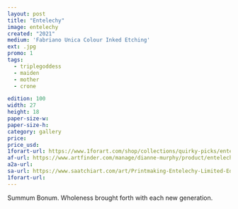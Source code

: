 ```yaml
---
layout: post
title: "Entelechy"
image: entelechy
created: "2021"
medium: 'Fabriano Unica Colour Inked Etching'
ext: .jpg
promo: 1
tags:
  - triplegoddess
  - maiden
  - mother
  - crone

edition: 100
width: 27
height: 18
paper-size-w: 
paper-size-h: 
category: gallery
price: 
price_usd: 
1forart-url: https://www.1forart.com/shop/collections/quirky-picks/entelechy/
af-url: https://www.artfinder.com/manage/dianne-murphy/product/entelechy/
a2a-url: 
sa-url: https://www.saatchiart.com/art/Printmaking-Entelechy-Limited-Edition-of-100/19454/8543461/view
1forart-url: 
---
```


Summum Bonum. Wholeness brought forth with each new generation.
